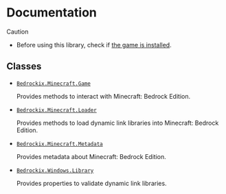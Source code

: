 # Documentation

> [!CAUTION]
> - Before using this library, check if [the game is installed](Bedrockix.Minecraft.Game.md#gameinstalled).

## Classes

- [`Bedrockix.Minecraft.Game`](Bedrockix.Minecraft.Game.md)

    Provides methods to interact with Minecraft: Bedrock Edition.

- [`Bedrockix.Minecraft.Loader`](Bedrockix.Minecraft.Loader.md)

    Provides methods to load dynamic link libraries into Minecraft: Bedrock Edition.

- [`Bedrockix.Minecraft.Metadata`](Bedrockix.Minecraft.Metadata.md)

    Provides metadata about Minecraft: Bedrock Edition.

- [`Bedrockix.Windows.Library`](Bedrockix.Windows.Library.md)

    Provides properties to validate dynamic link libraries.